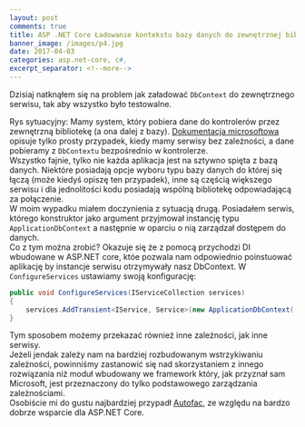 ```yaml
---
layout: post
comments: true
title: ASP .NET Core Ładowanie kontekstu bazy danych do zewnętrznej biblioteki (EF6)
banner_image: /images/p4.jpg
date: 2017-04-03
categories: asp.net-core, c#,
excerpt_separator: <!--more-->
---
```

Dzisiaj natknąłem się na problem jak załadować `DbContext` do zewnętrznego serwisu, tak aby wszystko było testowalne. 
  
<!--more-->
Rys sytuacyjny: Mamy system, który pobiera dane do kontrolerów przez zewnętrzną bibliotekę (a ona dalej z bazy). [Dokumentacja microsoftowa](https://docs.microsoft.com/en-us/aspnet/core/fundamentals/dependency-injection) opisuje tylko prosty przypadek, kiedy mamy serwisy bez zależności, a dane pobieramy z `DbContextu` bezpośrednio w kontrolerze.  
Wszystko fajnie, tylko nie każda aplikacja jest na sztywno spięta z bazą danych. Niektóre posiadają opcje wyboru typu bazy danych do której się łączą (może kiedyś opiszę ten przypadek), inne są częścią większego serwisu i dla jednolitości kodu posiadają wspólną bibliotekę odpowiadającą za połączenie.  
W moim wypadku miałem doczynienia z sytuacją drugą. Posiadałem serwis, którego konstruktor jako argument przyjmował instancję typu `ApplicationDbContext` a następnie w oparciu o nią zarządzał dostępem do danych.  
Co z tym można zrobić? Okazuje się że z pomocą przychodzi DI wbudowane w ASP.NET core, któe pozwala nam odpowiednio poinstuować aplikację by instancje serwisu otrzymywały nasz DbContext.
W `ConfigureServices` ustawiamy swoją konfigurację:

```c#
public void ConfigureServices(IServiceCollection services)
{
    services.AddTransient<IService, Service>(new ApplicationDbContext((Configuration.GetConnectionString("ConnectionString")));
}
```

Tym sposobem możemy przekazać również inne zależności, jak inne serwisy.  
Jeżeli jendak zależy nam na bardziej rozbudowanym wstrzykiwaniu zależności, powinniśmy zastanowić się nad skorzystaniem z innego rozwiązania niż moduł wbudowany we framework który, jak przyznał sam Microsoft, jest przeznaczony do tylko podstawowego zarządzania zależnościami.  
Osobiście mi do gustu najbardziej przypadł [Autofac](https://autofac.org), ze względu na bardzo dobrze wsparcie dla ASP.NET Core.